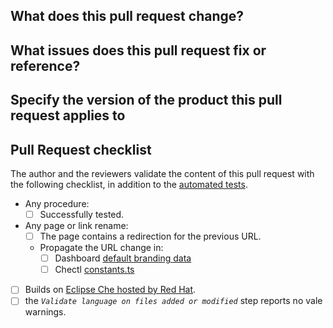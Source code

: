 
<!-- 
Please use one of the following prefixes for the title:
docs: Documentation not including procedures. Engineering review is mandatory.
procedures: Documentation including procedures. Testing procedures is mandatory. Engineering and QE review is mandatory (Engineering can review on behalf of QE). 
chore: Routine, release, tooling, version upgrades.
fix: Fix build, language, links, or metadata.
-->

<!-- Read our [Contribution guide](https://github.com/eclipse/che-docs/blob/main/CONTRIBUTING.adoc) before submitting a PR. -->

## What does this pull request change?

## What issues does this pull request fix or reference?

## Specify the version of the product this pull request applies to

## Pull Request checklist

The author and the reviewers validate the content of this pull request with the following checklist, in addition to the [automated tests](code_review_checklist.adoc).

- Any procedure:
  - [ ] Successfully tested.
- Any page or link rename:
  - [ ] The page contains a redirection for the previous URL.
  - Propagate the URL change in:
    - [ ] Dashboard [default branding data](https://github.com/eclipse-che/che-dashboard/blob/main/packages/dashboard-frontend/src/services/bootstrap/branding.constant.ts)
    - [ ] Chectl [constants.ts](https://github.com/che-incubator/chectl/blob/main/src/constants.ts)
- [ ] Builds on [Eclipse Che hosted by Red Hat](https://workspaces.openshift.com).
- [ ] the *`Validate language on files added or modified`* step reports no vale warnings.

